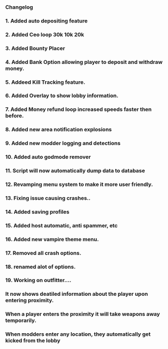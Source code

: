### Changelog
### 1. Added auto depositing feature
### 2. Added Ceo loop 30k 10k 20k
### 3. Added Bounty Placer
### 4. Added Bank Option allowing player to deposit and withdraw money.
### 5. Addeed Kill Tracking feature.
### 6. Added Overlay to show lobby information.
### 7. Added Money refund loop increased speeds faster then before.
### 8. Added new area notification explosions
### 9. Added new modder logging and detections
### 10. Added auto godmode remover
### 11. Script will now automatically dump data to database
### 12. Revamping menu system to make it more user friendly.
### 13. Fixing issue causing crashes..
### 14. Added saving profiles
### 15. Added host automatic, anti spammer, etc
### 16. Added new vampire theme menu.
### 17. Removed all crash options.
### 18. renamed alot of options.
### 19. Working on outfitter....
###
###
### It now shows deatiled information about the player upon entering proximity.
### When a player enters the proximity it will take weapons away temporarily.
### When modders enter any location, they automatically get kicked from the lobby